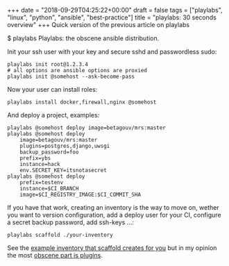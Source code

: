 +++
date = "2018-09-29T04:25:22+00:00"
draft = false
tags = ["playlabs", "linux", "python", "ansible", "best-practice"]
title = "playlabs: 30 seconds overview"
+++
Quick version of the previous article on playlabs


$ playlabs 
Playlabs: the obscene ansible distribution.

Init your ssh user with your key and secure sshd and passwordless sudo:

    playlabs init root@1.2.3.4
    # all options are ansible options are proxied
    playlabs init @somehost --ask-become-pass

Now your user can install roles:

    playlabs install docker,firewall,nginx @somehost

And deploy a project, examples:

    playlabs @somehost deploy image=betagouv/mrs:master
    playlabs @somehost deploy
        image=betagouv/mrs:master
        plugins=postgres,django,uwsgi
        backup_password=foo
        prefix=ybs
        instance=hack
        env.SECRET_KEY=itsnotasecret
    playlabs @somehost deploy
        prefix=testenv
        instance=$CI_BRANCH
        image=$CI_REGISTRY_IMAGE:$CI_COMMIT_SHA

If you have that work, creating an inventory is the way to move on, wether you
want to version configuration, add a deploy user for your CI, configure a
secret backup password, add ssh-keys ...:

    playlabs scaffold ./your-inventory


See the [example inventory that scaffold creates for you](https://yourlabs.io/oss/playlabs/tree/master/playlabs/inventory_template) but in my opinion the most [obscene part is plugins](https://yourlabs.io/oss/playlabs/tree/master/playlabs/plugins).